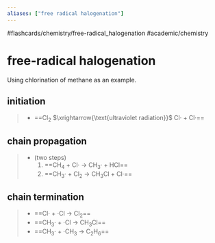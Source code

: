 ```yaml
---
aliases: ["free radical halogenation"]
---
```


#flashcards/chemistry/free-radical_halogenation #academic/chemistry

# free-radical halogenation

Using chlorination of methane as an example.

## initiation
> - ==Cl<sub>2</sub> $\xrightarrow{\text{ultraviolet radiation}}$ Cl· + Cl·== <!--SR:!2022-04-08,10,272-->

## chain propagation
> - (two steps)
>     1. ==CH<sub>4</sub> + Cl· → CH<sub>3</sub>· + HCl==
>     2. ==CH<sub>3</sub>· + Cl<sub>2</sub> → CH<sub>3</sub>Cl + Cl·== <!--SR:!2022-04-17,14,252!2022-04-23,19,252-->

## chain termination
> - ==Cl· + ·Cl → Cl<sub>2</sub>==
> - ==CH<sub>3</sub>· + ·Cl → CH<sub>3</sub>Cl==
> - ==CH<sub>3</sub>· + ·CH<sub>3</sub> → C<sub>2</sub>H<sub>6</sub>== <!--SR:!2022-04-13,15,290!2022-04-07,10,252!2022-04-06,9,252-->
